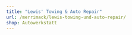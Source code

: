 ```yaml
---
title: "Lewis' Towing & Auto Repair"
url: /merrimack/lewis-towing-und-auto-repair/
shop: Autowerkstatt
---
```

